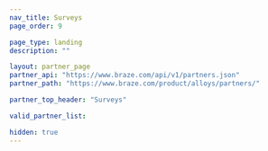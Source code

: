 ```yaml
---
nav_title: Surveys
page_order: 9

page_type: landing
description: ""

layout: partner_page
partner_api: "https://www.braze.com/api/v1/partners.json"
partner_path: "https://www.braze.com/product/alloys/partners/"

partner_top_header: "Surveys"

valid_partner_list:

hidden: true
---
```

